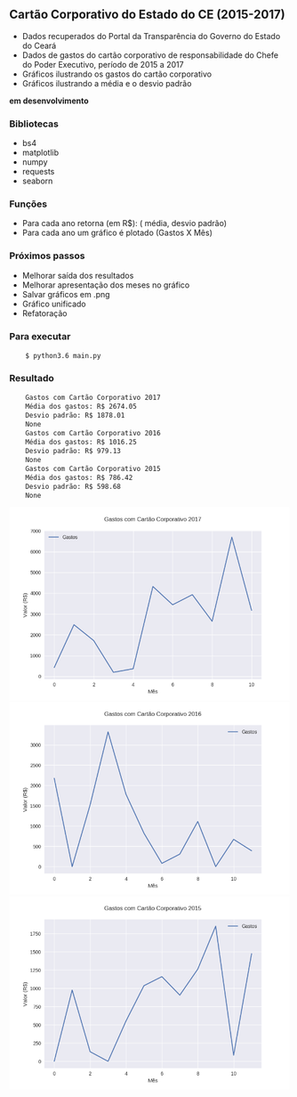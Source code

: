 ## Cartão Corporativo do Estado do CE (2015-2017)

* Dados recuperados do Portal da Transparência do Governo do Estado do Ceará
* Dados de gastos do cartão corporativo de responsabilidade do Chefe do Poder Executivo, período de 2015 a 2017
* Gráficos ilustrando os gastos do cartão corporativo
* Gráficos ilustrando a média e o desvio padrão

**em desenvolvimento**

### Bibliotecas

* bs4
* matplotlib
* numpy
* requests
* seaborn

### Funções

* Para cada ano retorna (em R$): ( média, desvio padrão)
* Para cada ano um gráfico é plotado (Gastos X Mês)

### Próximos passos

* Melhorar saída dos resultados
* Melhorar apresentação dos meses no gráfico
* Salvar gráficos em .png
* Gráfico unificado
* Refatoração

### Para executar

```
    $ python3.6 main.py

```

### Resultado

```
    Gastos com Cartão Corporativo 2017
    Média dos gastos: R$ 2674.05
    Desvio padrão: R$ 1878.01
    None
    Gastos com Cartão Corporativo 2016
    Média dos gastos: R$ 1016.25
    Desvio padrão: R$ 979.13
    None
    Gastos com Cartão Corporativo 2015
    Média dos gastos: R$ 786.42
    Desvio padrão: R$ 598.68
    None

```

![Gastos 2017](images/figure_2017.png)
![Gastos 2016](images/figure_2016.png)
![Gastos 2015](images/figure_2015.png)
